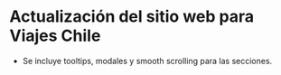 # Actualización del sitio web para Viajes Chile

- Se incluye tooltips, modales y smooth scrolling para las secciones.
